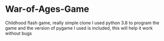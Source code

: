# War-of-Ages-Game
Childhood flash game, really simple clone
I used python 3.8 to program the game and the version of pygame I used is included, this will help it work without bugs
